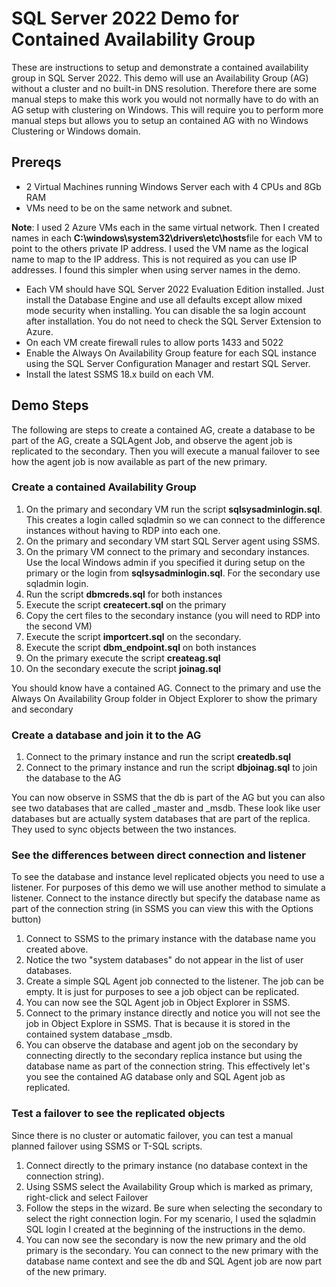 # SQL Server 2022 Demo for Contained Availability Group

These are instructions to setup and demonstrate a contained availability group in SQL Server 2022. This demo will use an Availability Group (AG) without a cluster and no built-in DNS resolution. Therefore there are some manual steps to make this work you would not normally have to do with an AG setup with clustering on Windows. This will require you to perform more manual steps but allows you to setup an contained AG with no Windows Clustering or Windows domain.

## Prereqs

- 2 Virtual Machines running Windows Server each with 4 CPUs and 8Gb RAM
- VMs need to be on the same network and subnet.

**Note**: I used 2 Azure VMs each in the same virtual network. Then I created names in each **C:\windows\system32\drivers\etc\hosts**file for each VM to point to the others private IP address. I used the VM name as the logical name to map to the IP address. This is not required as you can use IP addresses. I found this simpler when using server names in the demo.

- Each VM should have SQL Server 2022 Evaluation Edition installed. Just install the Database Engine and use all defaults except allow mixed mode security when installing. You can disable the sa login account after installation. You do not need to check the SQL Server Extension to Azure.
- On each VM create firewall rules to allow ports 1433 and 5022
- Enable the Always On Availability Group feature for each SQL instance using the SQL Server Configuration Manager and restart SQL Server.
- Install the latest SSMS 18.x build on each VM.

## Demo Steps

The following are steps to create a contained AG, create a database to be part of the AG, create a SQLAgent Job, and observe the agent job is replicated to the secondary. Then you will execute a manual failover to see how the agent job is now available as part of the new primary.

### Create a contained Availability Group

1. On the primary and secondary VM run the script **sqlsysadminlogin.sql**. This creates a login called sqladmin so we can connect to the difference instances without having to RDP into each one.
1. On the primary and secondary VM start SQL Server agent using SSMS.
1. On the primary VM connect to the primary and secondary instances. Use the local Windows admin if you specified it during setup on the primary or the login from **sqlsysadminlogin.sql**. For the secondary use sqladmin login.
1. Run the script **dbmcreds.sql** for both instances
1. Execute the script **createcert.sql** on the primary
1. Copy the cert files to the secondary instance (you will need to RDP into the second VM)
1. Execute the script **importcert.sql** on the secondary.
1. Execute the script **dbm_endpoint.sql** on both instances
1. On the primary execute the script **createag.sql**
1. On the secondary execute the script **joinag.sql**

You should know have a contained AG. Connect to the primary and use the Always On Availability Group folder in Object Explorer to show the primary and secondary

### Create a database and join it to the AG

1. Connect to the primary instance and run the script **createdb.sql**
1. Connect to the primary instance and run the script **dbjoinag.sql** to join the database to the AG

You can now observe in SSMS that the db is part of the AG but you can also see two databases that are called <agname>_master and <agname>_msdb. These look like user databases but are actually system databases that are part of the replica. They used to sync objects between the two instances.

### See the differences between direct connection and listener

To see the database and instance level replicated objects you need to use a listener. For purposes of this demo we will use another method to simulate a listener. Connect to the instance directly but specify the database name as part of the connection string (in SSMS you can view this with the Options button)

1. Connect to SSMS to the primary instance with the database name you created above.
1. Notice the two "system databases" do not appear in the list of user databases.
1. Create a simple SQL Agent job connected to the listener. The job can be empty. It is just for purposes to see a job object can be replicated.
1. You can now see the SQL Agent job in Object Explorer in SSMS.
1. Connect to the primary instance directly and notice you will not see the job in Object Explore in SSMS. That is because it is stored in the contained system database <agname>_msdb.
1. You can observe the database and agent job on the secondary by connecting directly to the secondary replica instance but using the database name as part of the connection string. This effectively let's you see the contained AG database only and SQL Agent job as replicated.

### Test a failover to see the replicated objects

Since there is no cluster or automatic failover, you can test a manual planned failover using SSMS or T-SQL scripts.

1. Connect directly to the primary instance (no database context in the connection string). 
1. Using SSMS select the Availability Group which is marked as primary, right-click and select Failover
1. Follow the steps in the wizard. Be sure when selecting the secondary to select the right connection login. For my scenario, I used the sqladmin SQL login I created at the beginning of the instructions in the demo.
1. You can now see the secondary is now the new primary and the old primary is the secondary. You can connect to the new primary with the database name context and see the db and SQL Agent job are now part of the new primary.